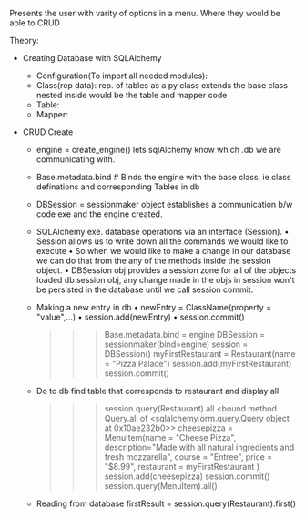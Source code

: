 Presents the user with varity of options in a menu.
Where they would be able to CRUD


Theory:
- Creating Database with SQLAlchemy
    * Configuration(To import all needed modules):
    * Class(rep data):
        rep. of tables as a py class
        extends the base class
        nested inside would be the table and mapper code
    * Table:
    * Mapper:

- CRUD Create
    * engine = create_engine() lets sqlAlchemy know which .db we are communicating with.

    * Base.metadata.bind # Binds the engine with the base class, ie class definations and corresponding Tables in db

    * DBSession = sessionmaker object establishes a communication b/w code exe and the engine created.

    * SQLAlchemy exe. database operations via an interface (Session). 
        • Session allows us to write down all the commands we would like to execute
        • So when we would like to make a change in our database we can do that from the any of the methods inside the session object.
        • DBSession obj provides a session zone for all of the objects loaded db session obj, any change made in the objs in session won't be persisted in the database until we call session commit.

    * Making a new entry in db
        • newEntry = ClassName(property = "value",...)
        • session.add(newEntry)
        • session.commit()
        >>> Base.metadata.bind = engine
        >>> DBSession = sessionmaker(bind=engine)
        >>> session = DBSession()
        >>> myFirstRestaurant = Restaurant(name = "Pizza Palace")
        >>> session.add(myFirstRestaurant)
        >>> session.commit()

    * Do to db find table that corresponds to restaurant and display all
        >>> session.query(Restaurant).all
        <bound method Query.all of <sqlalchemy.orm.query.Query object at 0x10ae232b0>>
        >>> cheesepizza = MenuItem(name = "Cheese Pizza", description="Made with all natural ingredients and fresh mozzarella", course = "Entree", price = "$8.99", restaurant = myFirstRestaurant )
        >>> session.add(cheesepizza)
        >>> session.commit()
        >>> session.query(MenuItem).all()

    * Reading from database
        firstResult = session.query(Restaurant).first()